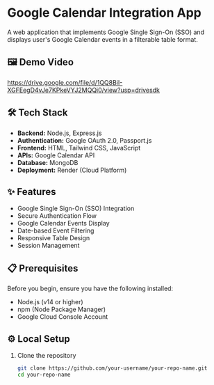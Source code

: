 # Google Calendar Integration App

A web application that implements Google Single Sign-On (SSO) and displays user's Google Calendar events in a filterable table format.

## 🖼️ Demo Video

<!-- Add your application screenshots here -->
https://drive.google.com/file/d/1QQ8BiI-XGFEegD4vJe7KPkeVYJ2MQQi0/view?usp=drivesdk

## 🛠️ Tech Stack

- **Backend:** Node.js, Express.js  
- **Authentication:** Google OAuth 2.0, Passport.js  
- **Frontend:** HTML, Tailwind CSS, JavaScript  
- **APIs:** Google Calendar API  
- **Database:** MongoDB 
- **Deployment:** Render (Cloud Platform)  

## ✨ Features

- Google Single Sign-On (SSO) Integration  
- Secure Authentication Flow  
- Google Calendar Events Display  
- Date-based Event Filtering  
- Responsive Table Design  
- Session Management  


## 📋 Prerequisites

Before you begin, ensure you have the following installed:  
- Node.js (v14 or higher)  
- npm (Node Package Manager)  
- Google Cloud Console Account  

## ⚙️ Local Setup

1. Clone the repository  
   ```bash
   git clone https://github.com/your-username/your-repo-name.git
   cd your-repo-name
